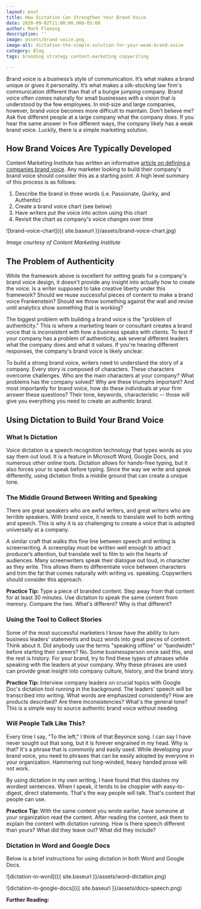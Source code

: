 ```yaml
---
layout: post
title: How Dictation Can Strengthen Your Brand Voice
date: 2020-09-02T11:00:00.000-05:00
author: Mark Fleming
description: ''
image: assets/brand-voice.png
image-alt: dictation-the-simple-solution-for-your-weak-brand-voice
category: Blog
tags: branding strategy content-marketing copywriting

---
```

Brand voice is a business’s style of communication. It’s what makes a brand unique or gives it personality. It’s what makes a silk-stocking law firm's communication different than that of a bungie jumping company. Brand voice often comes naturally for small businesses with a vision that is understood by the few employees. In mid-size and large companies, however, brand voice becomes more difficult to maintain. Don’t believe me? Ask five different people at a large company what the company does. If you hear the same answer in five different ways, the company likely has a weak brand voice. Luckily, there is a simple marketing solution.

## How Brand Voices Are Typically Developed

Content Marketing Institute has written an informative [article on defining a companies brand voice](https://contentmarketinginstitute.com/2015/10/define-brand-voice/). Any marketer looking to build their company's brand voice should consider this as a starting point. A high level summary of this process is as follows:

1. Describe the brand in three words (i.e. Passionate, Quirky, and Authentic)
2. Create a brand voice chart (see below)
3. Have writers put the voice into action using this chart
4. Revisit the chart as company's voice changes over time

![brand-voice-chart]({{ site.baseurl }}/assets/brand-voice-chart.jpg)

_Image courtesy of Content Marketing Institute_

## The Problem of Authenticity

While the framework above is excellent for setting goals for a company's brand voice design, it doesn't provide any insight into actually how to create the voice. Is a writer supposed to take creative liberty under this framework? Should we reuse successful pieces of content to make a brand voice Frankenstein? Should we throw something against the wall and revise until analytics show something that is working?

The biggest problem with building a brand voice is the "problem of authenticity." This is where a marketing team or consultant creates a brand voice that is inconsistent with how a business speaks with clients. To test if your company has a problem of authenticity, ask several different leaders what the company does and what it values. If you're hearing different responses, the company's brand voice is likely unclear.

To build a strong brand voice, writers need to understand the story of a company. Every story is composed of characters. These characters overcome challenges. Who are the main characters at your company? What problems has the company solved? Why are these triumphs important? And most importantly for brand voice, how do these individuals at your firm answer these questions? Their tone, keywords, characteristic -- those will give you everything you need to create an authentic brand.

## Using Dictation to Build Your Brand Voice

### What Is Dictation

Voice dictation is a speech recognition technology that types words as you say them out loud. It is a feature in Microsoft Word, Google Docs, and numerous other online tools. Dictation allows for hands-free typing, but it also forces your to speak before typing. Since the way we write and speak differently, using dictation finds a middle ground that can create a unique tone.

### The Middle Ground Between Writing and Speaking

There are great speakers who are awful writers, and great writers who are terrible speakers. With brand voice, it needs to translate well to both writing and speech. This is why it is so challenging to create a voice that is adopted universally at a company.

A similar craft that walks this fine line between speech and writing is screenwriting. A screenplay must be written well enough to attract producer’s attention, but translate well to film to win the hearts of audiences. Many screenwriters speak their dialogue out loud, in character as they write. This allows them to differentiate voice between characters and trim the fat that comes naturally with writing vs. speaking. Copywriters should consider this approach.

**Practice Tip:** Type a piece of branded content. Step away from that content for at least 30 minutes. Use dictation to speak the same content from memory. Compare the two. What's different? Why is that different?

### Using the Tool to Collect Stories

Some of the most successful marketers I know have the ability to turn business leaders' statements and buzz words into great pieces of content. Think about it. Did anybody use the terms "speaking offline" or "bandwidth" before starting their careers? No. Some businessperson once said this, and the rest is history. For your brand, try to find these types of phrases while speaking with the leaders at your company. Why these phrases are used can provide great insight into company culture, history, and the brand story.

**Practice Tip:** Interview company leaders on crucial topics with Google Doc's dictation tool running in the background. The leaders' speech will be transcribed into writing. What words are emphasized consistently? How are products described? Are there inconsistencies? What's the general tone? This is a simple way to source authentic brand voice without needing

### Will People Talk Like This?

Every time I say, "To the left," I think of that Beyonce song. I can say I have never sought out that song, but it is forever engrained in my head. Why is that? It's a phrase that is commonly and easily used. While developing your brand voice, you need to phrases that can be easily adopted by everyone in your organization. Hammering out long-winded, heavy handed prose will not work.

By using dictation in my own writing, I have found that this dashes my wordiest sentences. When I speak, it tends to be choppier with easy-to-digest, direct statements. That's the way people will talk. That's content that people can use.

**Practice Tip:** With the same content you wrote earlier, have someone at your organization read the content. After reading the content, ask them to explain the content with dictation running. How is there speech different than yours? What did they leave out? What did they include?

### Dictation in Word and Google Docs

Below is a brief instructions for using dictation in both Word and Google Docs.

![dictation-in-word]({{ site.baseurl }}/assets/word-dictation.png)

![dictation-in-google-docs]({{ site.baseurl }}/assets/docs-speech.png)

**Further Reading:**